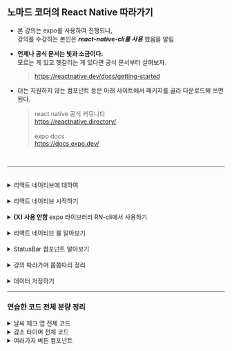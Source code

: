 ## 노마드 코더의 React Native 따라가기

- 본 강의는 expo를 사용하여 진행되나,  
   강의를 수강하는 본인은 **_react-native-cli를 사용_** 했음을 알림

- **언제나 공식 문서는 빛과 소금이다.**  
   모르는 게 있고 헷갈리는 게 있다면 공식 문서부터 살펴보자.

  > <https://reactnative.dev/docs/getting-started>

- 더는 지원하지 않는 컴포넌트 등은 아래 사이트에서 패키지를 골라 다운로드해 쓰면 된다.
  > react native 공식 커뮤니티  
  > <https://reactnative.directory/>  
  > <br>
  > expo docs  
  > <https://docs.expo.dev/>

<br>

---

<br>

<details>
<summary>리액트 네이티브에 대하여</summary>

<br>

리액트와 리액트 네이티브는 사용하는 방식에서 닮은 점이 많기 때문에, 우선 그 차이점에 대해 확고히 해두는 것이 좋다.

<br>

**리액트 네이티브는 인터페이스**로, 개발자와 운영 체제 사이에 존재한다.  
만일 개발자가 리액트 네이티브를 활용해 코드를 작성하면 코드는 IOS 또는 JAVA 안드로이드 코드로 번역된다.

리액트 네이티브에는 브라우저가 존재하지 않기 때문에,  
만일 개발자가 버튼 컴포넌트를 만든다고 하면 리액트 네이티브는 IOS와 Android에 각각 버튼 생성을 요청하는 메세지를 보내게 된다.  
대신 bridge라는 게 존재한다.  
즉, 리액트 네이티브는 브릿지를 거쳐 사용자의 코드를 번역하는 번역기 역할을 한다.

<br>

이제 리액트 네이티브가 운영 체제와 어떻게 통신하는지를 좀 더 자세히 살펴보자.

<br>

![react native-운영체제 통신](./img/react_native_통신.png)

1. 위의 이미지에서 event는 사용자가 화면의 버튼을 누르는 것이라고 가정함
2. event는 네이티브 쪽(IOS, Android)에 기록됨.
3. 네이티브가 이벤트를 감지하면, 그에 관환 데이터를 수집하고 브릿지를 통해 메세지를 전달함. ex) 화면에 어느 곳에서 이벤트가 발생했는가?
4. 리액트 네이티브는 해당 정보를 바탕으로 json을 생성하여 자바스크립트로 메세지를 전달함
5. 자바스크립트. 즉, 개발자는 메세지를 받아 메소드를 실행하고 다시 네이티브로 메세지를 전달함

_추후 종이에 한 번 더 직접 그려보기_

<br>

**앱의 구조**

앱의 구조는 다음 그림과 같다.

![react native-앱 구조](./img/react_native_앱%20구조.png)

</details>

<br>

<details>
<summary>리액트 네이티브 시작하기</summary>

<br>

공식 사이트를 참고하여 진행.

- react-native-cli를 전역으로 설치했다가 에러 발생.  
   전역 설치한 것 삭제하고 재설치

- JDK 11 사용하다가 에러 발생.  
   공식에서 권장하는대로 JDK 17로 변경

- cmd에서 프로젝트 생성후 npx react-native run-android 명령어 실행 안됨.  
   공식에서 권장하는대로 npm start를 통해 메트로를 실행하여 해결

---

<br>

1. 프로젝트 생성하기

   - **_npx react-native@latest init [프로젝트명]_**

   이때, react native가 설치되어 있지 않을 경우 자동으로 설치하겠느냐는 문구가 뜸.

<br>

2. 에뮬레이터 실행
   - 안드로이드 스튜디오에서 미리 에뮬레이터 켜두기.  
     공식에서 권장하는 대로 안드로이드 티라미수(API 33) 사용.

<br>

3. 메트로 실행

   - 프로젝트 폴더 터미널에서  
     **_npm start_**  
     입력하여 메트로 실행.

   정상적으로 실행이 완료되면 IOS, Android 등 어느 환경으로 실행시킬지 선택지가 뜨기 때문에 개발자 환경에 따라 단축키 입력하기.

<br>

4. 환경 변수 지정하는 법

   - 프로젝트 폴더 터미널에서  
      **npm install react-native-config,**  
      **npm install react-native-dotenv,**  
      입력하여 라이브러리 다운로드

   - .env 파일 생성하여 환경 변수 추가

   - android > settings.gradle에 다음 내용 추가

   ```javascript
   include ':react-native-config'
   project(':react-native-config').projectDir = new File(rootProject.projectDir, '../node_modules/react-native-config/android')
   ```

   - android > app > build.gradle에 다음 내용 추가

   ```javascript
   apply from: project(':react-native-config').projectDir.getPath() + "/dotenv.gradle"
   ```

   - 사용할 때에는 다음과 같이 사용

   ```javascript
   import Config from 'react-native-config';
   ```

---

위의 과정은 react native-cli 환경에서 프로젝트를 생성 및 실행하는 경우로, expo를 사용할 경우 다른 참고 자료를 통해 진행해야 한다.  
사용할 만한 자료는 하단의 참조 링크를 확인.

> 벨로그 자료  
> <https://velog.io/@holidenty/React-Native-React-Native-%ED%94%84%EB%A1%9C%EC%A0%9D%ED%8A%B8-%EC%8B%9C%EC%9E%91%ED%95%98%EA%B8%B0>  
> <br>
> 노마드 코더 강의  
> <https://nomadcoders.co/react-native-for-beginners/lectures/3117>  
> <br>
> cli와 expo 차이점  
> <https://lasbe.tistory.com/171>

</details>

<br>

<details>
<summary><strong>(X) 사용 안함 </strong> expo 라이브러리 RN-cli에서 사용하기</summary>

<br>

**_이유 :_**  
~~추후 진행할 프로젝트를 위해 react native-cli 환경에서 강의를 따라가고 있으나,~~  
~~강의 자체는 expo로 진행이 되고 있어 자연스럽게 expo 라이브러리를 활용하고 있는 상태.~~  
~~강의를 좀 더 수월하게 따라가기 위해 expo 라이브러리를 가져와 사용하는 방법을 찾게 되었다.~~

~~아래의 참조 링크를 확인하자.~~

> ~~<https://adjh54.tistory.com/41>~~

=> 충돌이 심하게 나서 리액트 네이티브 커뮤니티 라이브러리 사용하기로 함

</details>

<br>

<details>
<summary>리액트 네이티브 룰 알아보기</summary>

<br>

- 리액트 네이티브는 웹이 아니기 때문에 HTML을 사용할 수 없다.  
   _ex) div..._  
   대신 View라는 게 있는데, 이건 컨테이너이고 대부분은 View를 사용하게 된다.  
   그리고 이 View는 항상 import해줘야 한다. (react-native에서 가져올 수 있다!)

- react native에 있는 모든 text는 text component에 들어가야 한다.  
   : 위와 마찬가지 이유로 span이나 p, h1, h2...가 없기 때문

- react native에서는 일부 style을 사용할 수 없다.  
   _ex) border..._  
   그리고
  ```javascript
  // 쉼표는 꼭 포함해주기. 빼니까 오류 떴다.
  const styles = StyleSheet.create({
     변수명 : {
        스타일 지정,
     },
  });
  ```
  StyleSheet.create({}) 라는 기능이 있는데,  
  개인적으로 스타일 시트를 분리할 수 있어서 좋아보인다.

<br>

🌿 추가적으로 StatusBar는 화면 상의 시간, 와이파이, 배터리 등을 나타내는 부분인데,  
이 컴포넌트는 상태바와 소통할 수 있는 방법이 되며 우리가 사용자에게 띄우고자 하는 화면 중간에 이 코드를 넣는다 하여 화면에 상태바가 랜더링되지는 않는다.  
예시는 다음과 같다.

```javascript
export default function App(): React.JSX.Element {
  return (
    <View style={styles.container}>
      <Text style={styles.text}>Hellooooooooooooo!!</Text>
      <StatusBar barStyle={'default'} />
    </View>
  );
}
```

</details>

<br>

<details>
<summary>StatusBar 컴포넌트 알아보기</summary>

<br>

expo에서 imort하는 StatusBar가 있고, react native에서 import하는 StatusBar 컴포넌트가 있다.  
두 가지는 이름이 동일한데 왜 한 곳에서 가져오지 않고 나뉘어져 있는 걸까?

그리고 왜 RN에는 Navigation이 없는 걸까?

<br>

공식 사이트를 들어가보면 아주 예전 버전에서는 보다 더 많은 컴포넌트를 지원하고 있었다.  
그러나 사용 가능한 컴포넌트를 전부 지원하는 건 유지 관리와 업데이트가 어렵다는 것을 깨닫게 되었고, 그 이후부터는 컴포넌트와 API를 간략화하기 시작했다.

대신, 이렇듯 간략화되어 더는 사용할 수 없는 컴포넌트에 대해서는 community packages중에서 골라 직접 다운로드해 사용하는 것으로 권장 사항을 변경하게 되었다.  
_(이것 또한 확장이라 볼 수 있을까?)_

<br>

좌우지간에 **React Native Directory**를 방문해보면 해당 커뮤니티에 여러 패키지가 업로드되어 있는 것을 볼 수 있다.

> <https://reactnative.directory/>

커뮤니티를 활용하는 것은 어떤 점에서 이로울까?  
그건 바로 옵션의 다양성에 있다.

기존에는 공식에서 제공해주는 것만 사용해야 했다면, 이제는 사용자들이 직접 옵션을 추가하고 좀 더 사용하기 간편하게 만든 패키지가 여럿 있기 때문에 자신에게 더 필요한 것을 골라 이용하면 된다는 장점이 생겼다고 볼 수 있다.

고르는 건 신중하게 하자.

그 외에 react native가 제공하고 있지도 않고, 커뮤니티에서도 찾기 힘든 부분이 있다면 expo를 사용하면 된다.  
그들은 독자적으로 컴포넌트와 api를 개발하고 있기 때문에 사용하기 편한 여러 기능들을 찾아볼 수 있다.  
심지어 무료!

<br>

자, 그럼 이제 다시 첫 의문으로 돌아가보자.

**_expo에서 imort하는 StatusBar가 있고, react native에서 import하는 StatusBar 컴포넌트가 있다.  
두 가지는 이름이 동일한데 왜 한 곳에서 가져오지 않고 나뉘어져 있는 걸까?_**

그 이유는 expo가 react native의 일부 컴포넌트와 api를 복제하고 개선했기 때문이다.  
따라서 두 곳에서 제공하는 StatusBar는 기본적으로 동일하나, api에 따라 약간의 차이가 발생함으로 본인이 알아서 필요에 따라 골라 쓰면 되겠다!

</details>

<br>

<details>
<summary>강의 따라가며 쫌쫌따리 정리</summary>

<br>

1. 기본적으로 모든 View 컴포넌트는 Flex Container이다.
   - 모바일에서 Flex Direction의 기본값은 Column이다.
   - 대부분의 경우 모바일 환경에서 개발자는 너비와 높이에 기반해 레이아웃을 만들지 않는다. Flex로 조절한다. (이건 플러터에서 해봤던 개념이다!)

<br>

2. 리액트 네이티브에서는 다양한 색상을 지원하기 위해 CSS에서 사용했던 색상의 이름이나, HEX 코드, 또는 RGB 값을 사용할 수 있다.  
   개인적으로는 HEX 코드가 더 편한 것 같다.

<br>

3. 리액트 네이티브에서는 웹처럼 자동 스크롤을 지원하지 않는다. 모든 것이 component로 되어 있기 떄문이다. (이것도 플러터에서 익혔던 개념이다.)
   - 스크롤을 사용하고 싶을 때에는?  
      ScrollView라는 컴포넌트를 활용하자.
   - 스크롤뷰 컴포넌트에서는 기본적으로 활용하는 style이 먹히지 않는다. 사용할 거라면 Container Style을 사용할 것.
     - 또한, 스크롤뷰는 Flex 요소를 필요로 하지 않는다.

</details>

<br>

<details>
<summary>데이터 저장하기</summary>

<br>

**1. React Native Async Storage사용하기**

> <https://github.com/react-native-async-storage/async-storage>

**_npm install @react-native-async-storage/async-storage_**  
위의 명령어 사용해서 설치.  
사용할 때에는 아래와 같이 쓴다.

```javascript
import AsyncStorage from '@react-native-async-storage/async-storage';

// 데이터 저장
const storeData = async () => {
  try {
    await AsyncStorage.setItem('@key', 'value');
    console.log('Data saved successfully');
  } catch (error) {
    console.error('Error saving data:', error);
  }
};

// 데이터 불러오기
const getData = async () => {
  try {
    const value = await AsyncStorage.getItem('@key');
    if (value !== null) {
      console.log('Data retrieved successfully:', value);
    } else {
      console.log('No data found');
    }
  } catch (error) {
    console.error('Error retrieving data:', error);
  }
};
```

---

**2. DB 사용하기**

사용하려는 DB : AWS DynamoDB

**_npm install react-native-aws3_**  
위의 명령어 사용하여 설치 진행해두고 AWS 사이트에 들어가 테이블을 생성했다.

다른 곳과 마찬가지로 공식 문서에 상세하게 설명되어 있으니, 아래 링크를 참고하여 진행해보자.

> <https://docs.aws.amazon.com/amazondynamodb/latest/developerguide/Introduction.html>

</details>

<!-- <details>
<summary>리액트 네이티브 시작하기</summary>

<br>

</details> -->

---

### 연습한 코드 전체 분량 정리

<details>
<summary>날씨 체크 앱 전체 코드</summary>

<br>

```javascript
import React, {useEffect, useState} from 'react';
import {
  StyleSheet,
  View,
  Text,
  ScrollView,
  Dimensions,
  ActivityIndicator,
} from 'react-native';
import GetLocation from 'react-native-get-location';
import Geocoder from 'react-native-geocoding';
import Config from 'react-native-config';
import Icon from 'react-native-vector-icons/MaterialCommunityIcons';

const SCREEN_WIDTH = Dimensions.get('window').width;
const weatherApiKey = Config.WEATHER_API_KEY!;
Geocoder.init(Config.API_KEY as string);

const icons: any = {
  Clouds: 'weather-cloudy',
  Clear: 'weather-sunny',
  Rain: 'weather-pouring',
  Atmosphere: 'weather-windy-variant',
  Snow: 'weather-snowy',
  Drizzle: 'weather-rainy',
  Thunderstorm: 'weather-lightning-rainy',
};

export default function App(): React.JSX.Element {
  const [city, setCity] = useState('Loading...');
  const [days, setDays] = useState<
    {temp: any; dataTime: any; weather: any; description: any}[]
  >([]);
  const [loading, setLoading] = useState(true);

  const requestLocation = async () => {
    await GetLocation.getCurrentPosition({
      enableHighAccuracy: true,
      timeout: 60000,
      rationale: {
        title: 'Location permission',
        message: 'The app needs the permission to request your location.',
        buttonPositive: 'Ok',
      },
    })
      .then(async funLocation => {
        const {latitude, longitude} = funLocation;

        await Geocoder.from([latitude, longitude])
          .then(async json => {
            const addressComponent = json.results[0].address_components.find(
              component => component.types.includes('locality'),
            )?.long_name;

            const foundCity: string = addressComponent!;
            setCity(foundCity);

            const lat = latitude as unknown as string;
            const lon = longitude as unknown as string;
            const baseUrl = Config.WEATHER_API_URL!.replace('{lat}', lat)
              .replace('{lon}', lon)
              .replace('{API key}', weatherApiKey);

            const response = await fetch(`${baseUrl}`);
            const weatherJson = await response.json();
            const weatherList = weatherJson.list;

            const convertUnixTimestamp = (unixTimestamp: any) => {
              return new Date(unixTimestamp * 1000).toLocaleString('ko-KR', {
                timeZone: 'Asia/Seoul',
              });
            };

            // if (Array.isArray(weatherList)) {
            //   const daysArray = weatherList.map(day => ({
            //     temp: day.main.temp,
            //     dataTime: new Date(day.dt * 1000)
            //       .toLocaleDateString()
            //       .substring(0, 12),
            //     description: day.weather[0].description,
            //     weather: day.weather[0].main,
            //   }));
            if (Array.isArray(weatherList)) {
              const daysArray = weatherList.map(day => ({
                temp: day.main.temp,
                dataTime: convertUnixTimestamp(day.dt),
                description: day.weather[0].description,
                weather: day.weather[0].main,
              }));

              setDays(daysArray);
            }
          })
          .catch(error => console.warn(error));
      })
      .catch(error => {
        const {code, message} = error;
        console.warn(code, message);
        if (code === 'UNAUTHORIZED') {
          setLoading(false);
        }
      });
  };

  useEffect(() => {
    requestLocation();
  }, []);
  return (
    <View style={styles.container}>
      <View style={styles.city}>
        <Text style={styles.cityName}>{city}</Text>
      </View>
      <ScrollView
        horizontal
        pagingEnabled
        showsHorizontalScrollIndicator={false}
        contentContainerStyle={styles.weather}>
        {days.length === 0 ? (
          <View style={styles.day}>
            <ActivityIndicator
              color={'white'}
              size={'large'}
              style={{marginTop: 10}}
            />
          </View>
        ) : (
          days.map((day, index) => (
            <View style={styles.day} key={index}>
              <Text>{day.dataTime}</Text>
              <View style={styles.weatherIcon}>
                <Text style={styles.temp}>
                  {parseFloat(day.temp).toFixed(1)}°C
                </Text>
                <Icon name={icons[day.weather]} size={50} color={'white'} />
              </View>
              <Text style={styles.description}>{day.weather}</Text>
              <Text style={styles.tinyText}>{day.description}</Text>
            </View>
          ))
        )}
      </ScrollView>
    </View>
  );
}

const styles = StyleSheet.create({
  container: {
    flex: 1,
    backgroundColor: '#DE7E24',
  },
  city: {
    flex: 1,
    justifyContent: 'center',
    alignItems: 'center',
  },
  cityName: {
    fontSize: 40,
    fontWeight: '600',
    color: 'white',
  },
  weather: {},
  day: {
    width: SCREEN_WIDTH,
    alignItems: 'flex-start',
    paddingHorizontal: 20,
  },
  temp: {
    marginTop: 50,
    fontSize: 80,
    fontWeight: '500',
    color: 'white',
  },
  description: {
    marginTop: -10,
    marginLeft: 10,
    fontSize: 30,
    color: 'white',
  },
  tinyText: {
    fontSize: 20,
    color: 'white',
    marginLeft: 10,
  },
  weatherIcon: {
    flexDirection: 'row',
    alignItems: 'baseline',
    justifyContent: 'space-between',
    width: '100%',
  },
});
```

</details>

<details>
<summary>감소 타이머 전체 코드</summary>

스크롤 타입으로 시간 선택하는 타이머

<br>

```javascript
import React, {useEffect, useState} from 'react';
import {
  StyleSheet,
  View,
  Text,
  TouchableOpacity,
  ScrollView,
} from 'react-native';
import Icon from 'react-native-vector-icons/Fontisto';

export default function App(): React.JSX.Element {
  const [seconds, setSeconds] = useState(0);
  const [initialTime, setInitialTime] = useState(0);
  const [initialMTime, setInitialMTime] = useState(0);
  const [initialSTime, setInitialSTime] = useState(0);
  const [isActive, setIsActive] = useState(false);

  const minuteArray = Array.from({length: 60}, (_, index) => index);
  const secondArray = Array.from({length: 60}, (_, index) => index);

  useEffect(() => {
    var interval: any;

    if (isActive) {
      interval = setInterval(() => {
        if (seconds !== 0) {
          setSeconds(prevSeconds => prevSeconds - 1); // 증가가 아닌 감소
        } else {
          handleReset();
        }
      }, 1000);
    } else {
      clearInterval(interval);
    }

    return () => clearInterval(interval);
  }, [isActive, seconds]);

  const handleToggle = () => {
    setIsActive(!isActive);
  };

  const handleReset = () => {
    setSeconds(initialTime * 60);
    setIsActive(false);
  };

  const handleMinuteSelection = (selectedMinutes: number) => {
    setInitialMTime(selectedMinutes);
    setSeconds(selectedMinutes * 60);
  };

  const handleSecondSelection = (selectedSeconds: number) => {
    setInitialSTime(selectedSeconds);
    setSeconds(seconds + selectedSeconds);
  };

  const formattedTime = () => {
    const minutes = Math.floor(seconds / 60);
    const remainingSeconds = seconds % 60;
    return `${String(minutes).padStart(2, '0')}:${String(
      remainingSeconds,
    ).padStart(2, '0')}`;
  };

  return (
    <View style={styles.container}>
      <View style={styles.timeContainer}>
        <Text style={styles.timeStyle}>{formattedTime()}</Text>
      </View>
      <View style={styles.scrollContainer}>
        <View style={styles.scrollContainerFirstChild}>
          <ScrollView
            pagingEnabled={true}
            showsVerticalScrollIndicator={false}
            contentContainerStyle={styles.scrollContentContainer}
            indicatorStyle={'white'}>
            {minuteArray.map((minute, index) => (
              <TouchableOpacity
                style={styles.touchableOpacity}
                key={index}
                onPress={() => handleMinuteSelection(minute)}>
                <Text style={styles.scrollMinutes}>{minute}</Text>
              </TouchableOpacity>
            ))}
          </ScrollView>
          <ScrollView
            pagingEnabled={true}
            showsVerticalScrollIndicator={false}
            contentContainerStyle={styles.scrollContentContainer}
            indicatorStyle={'white'}>
            {secondArray.map((second, index) => (
              <TouchableOpacity
                style={styles.touchableOpacity}
                key={index}
                onPress={() => handleSecondSelection(second)}>
                <Text style={styles.scrollMinutes}>{second}</Text>
              </TouchableOpacity>
            ))}
          </ScrollView>
        </View>
      </View>
      <View style={styles.buttonContainer}>
        <TouchableOpacity onPress={handleToggle}>
          <Text style={styles.buttonStyle}>
            {isActive ? (
              <Icon name="pause" size={50} color={'white'} />
            ) : (
              <Icon name="play" size={50} color={'white'} />
            )}
          </Text>
        </TouchableOpacity>
        <TouchableOpacity onPress={handleReset}>
          <Text style={styles.buttonStyle}>
            <Icon name="stop" size={50} color={'white'} />
          </Text>
        </TouchableOpacity>
      </View>
    </View>
  );
}

const styles = StyleSheet.create({
  container: {
    flex: 1,
    backgroundColor: '#252321',
  },
  timeContainer: {
    flex: 2,
    justifyContent: 'center',
    alignItems: 'center',
  },
  buttonContainer: {
    flex: 1,
    flexDirection: 'row',
    justifyContent: 'space-around',
    alignItems: 'center',
  },
  timeStyle: {
    fontSize: 50,
    fontWeight: '400',
    color: 'white',
  },
  buttonStyle: {
    fontSize: 50,
    fontWeight: '400',
    color: 'white',
    paddingBottom: 100,
  },
  scrollMinutes: {
    height: 45,
    color: 'white',
    fontSize: 30,
    paddingHorizontal: 30,
  },
  scrollContentContainer: {
    flexDirection: 'column',
    alignItems: 'center',
  },
  scrollContainer: {
    flex: 1,
  },
  scrollContainerFirstChild: {
    flexDirection: 'row',
    height: 45,
  },
  touchableOpacity: {
    borderColor: 'white',
    borderLeftWidth: 1,
    borderRightWidth: 1,
  },
});
```

</details>

<details>
<summary>여러가지 버튼 컴포넌트</summary>

<br>

```javascript
// 버튼 컴포넌트 사용 예시
{
  <TouchableHighlight
    underlayColor="red"
    activeOpacity={1}
    onPress={() => console.log('pressd')}>
    <Text style={styles.btnText}>Travel</Text>
  </TouchableHighlight>;
}
{
  <TouchableWithoutFeedback onPress={() => console.log('pressd')}>
    <Text style={styles.btnText}>Travel</Text>
  </TouchableWithoutFeedback>;
}
{
  <Pressable onPress={() => console.log('pressd')}>
    <Text style={styles.btnText}>Travel</Text>
  </Pressable>;
}
```

</details>
